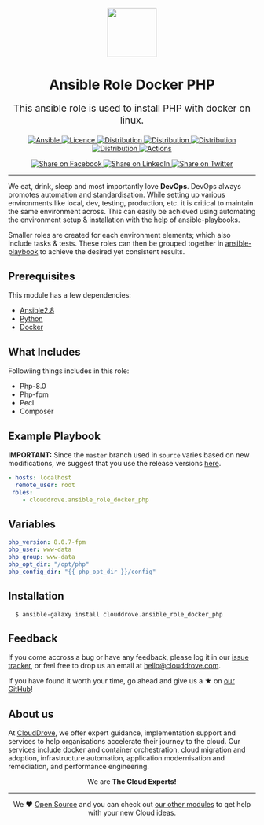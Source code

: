 <!-- This file was automatically generated by the `geine`. Make all changes to `README.yaml` and run `make readme` to rebuild this file. -->

<p align="center"> <img src="https://user-images.githubusercontent.com/50652676/62451340-ba925480-b78b-11e9-99f0-13a8a9cc0afa.png" width="100" height="100"></p>

<h1 align="center">
    Ansible Role Docker PHP
</h1>

<p align="center" style="font-size: 1.2rem;">
    This ansible role is used to install PHP  with docker on linux.
     </p>

<p align="center">

<a href="https://www.ansible.com">
  <img src="https://img.shields.io/badge/Ansible-2.9-green?style=flat&logo=ansible" alt="Ansible">
</a>
<a href="LICENSE.md">
  <img src="https://img.shields.io/badge/License-MIT-blue.svg" alt="Licence">
</a>
<a href="https://ubuntu.com/">
  <img src="https://img.shields.io/badge/ubuntu-18.x-orange?style=flat&logo=ubuntu" alt="Distribution">
</a>
<a href="https://ubuntu.com/">
  <img src="https://img.shields.io/badge/ubuntu-20.x-orange?style=flat&logo=ubuntu" alt="Distribution">
</a>
<a href="https://www.centos.org/">
  <img src="https://img.shields.io/badge/centos-8.x-orange" alt="Distribution">
</a>
<a href="https://aws.amazon.com/amazon-linux-ami/">
  <img src="https://img.shields.io/badge/Amazon_linux-2-yellow?style=flat&logo=linux" alt="Distribution">
</a>
<a href="https://github.com/clouddrove/ansible-role-docker-php/actions/workflows/lint.yml">
  <img src="https://github.com/clouddrove/ansible-role-docker-php/actions/workflows/lint.yml/badge.svg" alt="Actions">
</a>

</p>
<p align="center">

<a href='https://facebook.com/sharer/sharer.php?u=https://github.com/clouddrove/ansible-role-docker-php'>
  <img title="Share on Facebook" src="https://user-images.githubusercontent.com/50652676/62817743-4f64cb80-bb59-11e9-90c7-b057252ded50.png" />
</a>
<a href='https://www.linkedin.com/shareArticle?mini=true&title=Ansible+Role+Docker+PHP&url=https://github.com/clouddrove/ansible-role-docker-php'>
  <img title="Share on LinkedIn" src="https://user-images.githubusercontent.com/50652676/62817742-4e339e80-bb59-11e9-87b9-a1f68cae1049.png" />
</a>
<a href='https://twitter.com/intent/tweet/?text=Ansible+Role+Docker+PHP&url=https://github.com/clouddrove/ansible-role-docker-php'>
  <img title="Share on Twitter" src="https://user-images.githubusercontent.com/50652676/62817740-4c69db00-bb59-11e9-8a79-3580fbbf6d5c.png" />
</a>

</p>
<hr>

We eat, drink, sleep and most importantly love **DevOps**. DevOps always promotes automation and standardisation. While setting up various environments like local, dev, testing, production, etc. it is critical to maintain the same environment across. This can easily be achieved using automating the environment setup & installation with the help of ansible-playbooks.

Smaller roles are created for each environment elements; which also include tasks & tests. These roles can then be grouped together in [ansible-playbook](https://docs.ansible.com/ansible/latest/user_guide/playbooks_intro.html) to achieve the desired yet consistent results.

## Prerequisites

This module has a few dependencies:

- [Ansible2.8](https://docs.ansible.com/ansible/latest/installation_guide/intro_installation.html)
- [Python](https://www.python.org/downloads)
- [Docker](https://docs.docker.com/install/linux/docker-ce/ubuntu)

## What Includes

Followiing things includes in this role:

- Php-8.0
- Php-fpm
- Pecl
- Composer

## Example Playbook

**IMPORTANT:** Since the `master` branch used in `source` varies based on new modifications, we suggest that you use the release versions [here](https://github.com/clouddrove/ansible-role-docker-php/releases).

```yaml
- hosts: localhost
  remote_user: root
 roles:
    - clouddrove.ansible_role_docker_php
```

## Variables

```yaml
php_version: 8.0.7-fpm
php_user: www-data
php_group: www-data
php_opt_dir: "/opt/php"
php_config_dir: "{{ php_opt_dir }}/config"
```

## Installation

```console
  $ ansible-galaxy install clouddrove.ansible_role_docker_php
```

## Feedback

If you come accross a bug or have any feedback, please log it in our [issue tracker](https://github.com/clouddrove/ansible-role-docker-php/issues), or feel free to drop us an email at [hello@clouddrove.com](mailto:hello@clouddrove.com).

If you have found it worth your time, go ahead and give us a ★ on [our GitHub](https://github.com/clouddrove/ansible-role-docker-php)!

## About us

At [CloudDrove][website], we offer expert guidance, implementation support and services to help organisations accelerate their journey to the cloud. Our services include docker and container orchestration, cloud migration and adoption, infrastructure automation, application modernisation and remediation, and performance engineering.

<p align="center">We are <b> The Cloud Experts!</b></p>
<hr />
<p align="center">We ❤️  <a href="https://github.com/clouddrove">Open Source</a> and you can check out <a href="https://github.com/clouddrove">our other modules</a> to get help with your new Cloud ideas.</p>

[website]: https://clouddrove.com
[github]: https://github.com/clouddrove
[linkedin]: https://cpco.io/linkedin
[twitter]: https://twitter.com/clouddrove/
[email]: https://clouddrove.com/contact-us.html
[terraform_modules]: https://github.com/clouddrove?utf8=%E2%9C%93&q=terraform-&type=&language=
